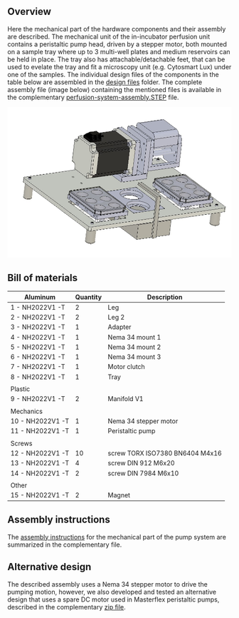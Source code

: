 ## Overview
Here the mechanical part of the hardware components and their assembly are described. The mechanical unit of the in-incubator perfusion unit contains a peristaltic pump head, driven by a stepper motor, both mounted on a sample tray where up to 3 multi-well plates and medium reservoirs can be held in place. The tray also has attachable/detachable feet, that can be used to evelate the tray and fit a microscopy unit (e.g. Cytosmart Lux) under one of the samples. The individual design files of the components in the table below are assembled in the [design files](https://github.com/IRNAS/newharvest-incubator-perfusion/tree/main/hardware/design%20files) folder. The complete assembly file (image below) containing the mentioned files is available in the complementary [perfusion-system-assembly.STEP](https://github.com/IRNAS/newharvest-incubator-perfusion/blob/main/hardware/perfusion-system-assembly.STEP) file.

![assembly](https://github.com/IRNAS/newharvest-incubator-perfusion/blob/main/hardware/assembly-v1.jpg)

## Bill of materials

| Aluminum         | Quantity | Description                     |
|------------------|----------|---------------------------------|
| 1 - NH2022V1 -T  | 2        | Leg                             |
| 2 - NH2022V1 -T  | 2        | Leg 2                           |
| 3 - NH2022V1 -T  | 1        | Adapter                         |
| 4 - NH2022V1 -T  | 1        | Nema 34 mount 1                 |
| 5 - NH2022V1 -T  | 1        | Nema 34 mount 2                 |
| 6 - NH2022V1 -T  | 1        | Nema 34 mount 3                 |
| 7 - NH2022V1 -T  | 1        | Motor clutch                    |
| 8 - NH2022V1 -T  | 1        | Tray                            |
|                  |          |                                 |
| Plastic          |          |                                 |
| 9 - NH2022V1 -T  | 2        | Manifold V1                     |
|                  |          |                                 |
| Mechanics        |          |                                 |
| 10 - NH2022V1 -T | 1        | Nema 34 stepper motor           |
| 11 - NH2022V1 -T | 1        | Peristaltic pump                |
|                  |          |                                 |
| Screws           |          |                                 |
| 12 - NH2022V1 -T | 10       | screw TORX ISO7380 BN6404 M4x16 |
| 13 - NH2022V1 -T | 4        | screw DIN 912 M6x20             |
| 14 - NH2022V1 -T | 2        | screw DIN 7984 M6x10            |
|                  |          |                                 |
| Other            |          |                                 |
| 15 - NH2022V1 -T | 2        | Magnet                          |

## Assembly instructions
The [assembly instructions](https://github.com/IRNAS/newharvest-incubator-perfusion/blob/main/hardware/assembly-instructions.pdf) for the mechanical part of the pump system are summarized in the complementary file.

## Alternative design
The described assembly uses a Nema 34 stepper motor to drive the pumping motion, however, we also developed and tested an alternative design that uses a spare DC motor used in Masterflex peristaltic pumps, described in the complementary [zip file](https://github.com/IRNAS/newharvest-incubator-perfusion/blob/main/hardware/NewHarvest_perfusion-system_alt.zip).
